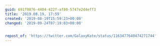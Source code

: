 ```yaml
---
guid: 691f9876-4404-422f-af80-5747e2d4eff3
title: '2019.08.19, 17:59'
created: '2019-08-19T15:59:23+00:00'
changed: '2019-09-24T07:19:03+00:00'


repost_of: 'https://twitter.com/GalaxyKate/status/1163477640474271744'
---
```


